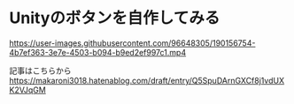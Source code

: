 # Unityのボタンを自作してみる
https://user-images.githubusercontent.com/96648305/190156754-4b7ef363-3e7e-4503-b094-b9ed2ef997c1.mp4

記事はこちらから  
https://makaroni3018.hatenablog.com/draft/entry/Q5SpuDArnGXCf8j1vdUXK2VJqGM
